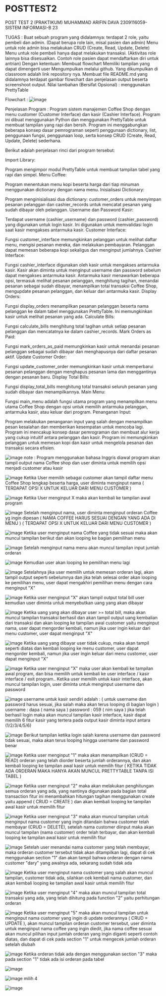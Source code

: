 # POSTTEST2
POST TEST 2 (PRAKTIKUM) MUHAMMAD ARIFIN DAVA 2309116059- SISTEM INFORMASI-B 23

TUGAS :
Buat sebuah program yang didalamnya:
terdapat 2 role, yaitu pembeli dan admin. (Dapat berupa role lain, misal pasien dan admin)
Menu untuk role admin bisa melakukan CRUD (Create, Read, Update, Delete)
Menu untuk role pembeli hanya dapat melakukan transaksi. (Aktivitas role lainnya bisa disesuaikan. Contoh role pasien dapat mendaftarkan diri untuk antrian)
Dengan ketentuan:
Membuat flowchart
Memiliki tampilan yang dapat dimengerti user
Mengumpulkan melalui github. Yang dikumpulkan di classroom adalah link repository nya.  Membuat file README.md yang didalamnya terdapat gambar flowchart dan penjelasan output beserta screenshoot output.
Nilai tambahan (Bersifat Opsional) :
menggunakan PrettyTable


Flowchart :
![image](https://github.com/MARIFINDAVA059/POSTTEST2/assets/147223413/a4561046-82db-4ea5-9bde-69abff407871)

Penjelasan Program :
Program sistem manajemen Coffee Shop dengan menu customer (Customer Interface) dan kasir (Cashier Interface). Program ini dibuat menggunakan Python dan menggunakan PrettyTable untuk membuat tampilan yang rapi dan bersih. Program ini menggabungkan beberapa konsep dasar pemrograman seperti penggunaan dictionary, list, penggunaan fungsi, penggunaan loop, serta konsep CRUD (Create, Read, Update, Delete) sederhana.

Berikut adalah penjelasan rinci dari program tersebut:

Import Library:

Program mengimpor modul PrettyTable untuk membuat tampilan tabel yang rapi dan simpel.
Menu Coffee:

Program menentukan menu kopi beserta harga dari tiap minuman menggunakan dictionary dengan nama menu.
Inisialisasi Dictionary:

Program menginisialisasi dua dictionary: customer_orders untuk menyimpan pesanan pelanggan dan cashier_records untuk mencatat pesanan yang sudah dibayar oleh pelanggan.
Username dan Password Kasir:

Terdapat username (cashier_username) dan password (cashier_password) yang digunakan untuk login kasir. Ini digunakan untuk memvalidasi login saat kasir mengakses antarmuka kasir.
Customer Interface:

Fungsi customer_interface memungkinkan pelanggan untuk melihat daftar menu, mengisi pesanan mereka, dan melakukan pembayaran. Pelanggan dapat memesan beberapa kopi sekaligus dan menginput jumlahnya.
Cashier Interface:

Fungsi cashier_interface digunakan oleh kasir untuk mengakses antarmuka kasir. Kasir akan diminta untuk menginput username dan password sebelum dapat mengakses antarmuka kasir.
Antarmuka kasir menawarkan beberapa opsi, termasuk melihat pesanan pelanggan, menghitung tagihan, menandai pesanan sebagai sudah dibayar, menampilkan total transaksi Coffee Shop, mengupdate pesanan pelanggan, dan keluar dari antarmuka kasir.
Display Orders:

Fungsi display_orders menampilkan pesanan pelanggan beserta nama pelanggan ke dalam tabel menggunakan PrettyTable. Ini memungkinkan kasir untuk melihat pesanan yang ada.
Calculate Bills:

Fungsi calculate_bills menghitung total tagihan untuk setiap pesanan pelanggan dan mencatatnya ke dalam cashier_records.
Mark Orders as Paid:

Fungsi mark_orders_as_paid memungkinkan kasir untuk menandai pesanan pelanggan sebagai sudah dibayar dan menghapusnya dari daftar pesanan aktif.
Update Customer Order:

Fungsi update_customer_order memungkinkan kasir untuk memperbarui pesanan pelanggan dengan menghapus pesanan lama dan menggantinya dengan pesanan baru.
Display Total Bills:

Fungsi display_total_bills menghitung total transaksi seluruh pesanan yang sudah dibayar dan menampilkannya.
Main Menu:

Fungsi main_menu adalah fungsi utama program yang menampilkan menu utama Coffee Shop dengan opsi untuk memilih antarmuka pelanggan, antarmuka kasir, atau keluar dari program.
Penanganan Input:

Program melakukan penanganan input yang salah dengan menampilkan pesan kesalahan dan memberikan kesempatan untuk mencoba lagi.
Program ini mencakup konsep dasar pemrograman dan membuat alur kerja yang cukup intuitif antara pelanggan dan kasir. Program ini memungkinkan pelanggan untuk memesan kopi dan kasir untuk mengelola pesanan dan transaksi secara efisien.

![image](https://github.com/MARIFINDAVA059/POSTTEST2/assets/147223413/a96078cf-c8df-412d-bf85-c065b29e7b62)
note : Program menggunakan bahasa Inggris
diawal program akan tampil output nama Coffee shop dan user diminta untuk memilih opsi menjadi customer atau kasir

![image](https://github.com/MARIFINDAVA059/POSTTEST2/assets/147223413/453e8e03-9e1f-4ca0-a9e0-750780ab4c24)
Ketika User memilih sebagai customer akan tampil daftar menu Coffee Shop lengkap beserta harga, user diminta menginput nama
( TERDAPAT OPSI X UNTUK KELUAR DARI MENU CUSTOMER )

![image](https://github.com/MARIFINDAVA059/POSTTEST2/assets/147223413/22520c50-4b81-4814-86a8-7e2b00585a4e)
Ketika User menginput X maka akan kembali ke tampilan awal program

![image](https://github.com/MARIFINDAVA059/POSTTEST2/assets/147223413/884bdf4c-b169-4cb9-9156-42d5d9160fbe)
Setelah menginput nama, user diminta menginput orderan Coffee yg ingin dipesan ( NAMA COFFEE HARUS SESUAI DENGAN YANG ADA DI MENU )
( TERDAPAT OPSI X UNTUK KELUAR DARI MENU CUSTOMER )

![image](https://github.com/MARIFINDAVA059/POSTTEST2/assets/147223413/02f00383-3747-442e-9f85-4762c9a86b90)
Ketika user menginput nama Coffee yang tidak sesuai maka akan muncul tampilan berikut dan akan looping ke bagian pemilihan menu

![image](https://github.com/MARIFINDAVA059/POSTTEST2/assets/147223413/675da1b0-a88a-4a27-a73f-940aa237f30f)
Setelah menginput nama menu akan muncul tampilan input jumlah orderan

![image](https://github.com/MARIFINDAVA059/POSTTEST2/assets/147223413/28dc06ea-7823-4c1a-bc8b-ae81ef2f96cf)
Kemudian user akan looping ke pemilihan menu lagi

![image](https://github.com/MARIFINDAVA059/POSTTEST2/assets/147223413/b1b4226e-03b8-42f4-a5c2-d23bb02f0606)
Setelahnya jika user memilih untuk memesan orderan lagi, akan tampil output seperti sebelumnya dan jika telah selesai order
akan looping ke pemilihan menu, user dapat mengakhiri pemilihan menu dengan cara menginput "X"

![image](https://github.com/MARIFINDAVA059/POSTTEST2/assets/147223413/691aa9ec-12d3-4135-acd4-acafe58a7018)
Ketika user menginput "X" akan tampil output total bill user kemudian user diminta untuk menyebutkan uang yang akan dibayar

![image](https://github.com/MARIFINDAVA059/POSTTEST2/assets/147223413/070da394-c517-496d-baa9-f0a0e0632651)
Ketika uang yang akan dibayar user >= total bill, maka akan muncul tampilan transaksi berhasil dan akan tampil output
uang kembalian dari transaksi dan akan looping ke tampilan awal customer yaitu menginput nama, user dapat mengorder kembali,
namun jika user ingin keluar dari menu customer, user dapat menginput "X"

![image](https://github.com/MARIFINDAVA059/POSTTEST2/assets/147223413/e6ca0e58-6f18-471a-b14f-d73f220bed4b)
Ketika uang yang dibayar user tidak cukup, maka akan tampil seperti diatas dan kembali looping ke menu customer, user dapat mengorder kembali,
namun jika user ingin keluar dari menu customer, user dapat menginput "X"

![image](https://github.com/MARIFINDAVA059/POSTTEST2/assets/147223413/1fbdd563-819e-4fcb-92b3-6c539e1c057c)
Ketika user menginput "X" maka user akan kembali ke tampilan awal program, dan bisa memilih untuk kembali ke user interface / kasir interface /
exit program.. Ketika user memilih untuk kasir interface, akan muncul tampilan login, user diminta untuk menginput username dan password

![image](https://github.com/MARIFINDAVA059/POSTTEST2/assets/147223413/04769907-d6e6-450a-b7b2-592178a88210)
username untuk kasir sendiri adalah : ( untuk username dan password harus sesuai, jika salah maka akan terus looping di bagian login )
username : dapa ( nama saya )
password : 059  ( nim saya )
jika telah berhasil login maka akan muncul tampilan kasir interface, kasir dapat memilih 6 fitur kasir yang tertera pada output
kasir diminta input antara (1/2/3/4/5/6)

![image](https://github.com/MARIFINDAVA059/POSTTEST2/assets/147223413/d126a7c8-4c25-46ee-a440-e1f997140641)
Berikut tampilan ketika login salah karena username dan password tidak sesuai, maka akan terus looping hingga username dan password benar

![image](https://github.com/MARIFINDAVA059/POSTTEST2/assets/147223413/a662e350-6110-4d4d-a73e-46c0a3fa9e00)
Ketika user menginput "1" maka akan menampilkan (CRUD = READ) orderan yang telah diorder beserta jumlah orderannya, dan akan kembali looping 
ke tampilan awal kasir untuk memilih fitur
( KETIKA TIDAK ADA ORDERAN MAKA HANYA AKAN MUNCUL PRETTYTABLE TANPA ISI TABEL )

![image](https://github.com/MARIFINDAVA059/POSTTEST2/assets/147223413/21882e0c-bc09-4219-a11e-b02dfda98562)
Ketika user menginput "2" maka akan melakukan penghitungan semua orderan yang ada, yang nantinya digunakan pada bagian total transaction
fitur ini menambahkan hitungan tagihan menggunakan create yaitu append ( CRUD = CREATE )
dan akan kembali looping ke tampilan awal kasir untuk memilih fitur 

![image](https://github.com/MARIFINDAVA059/POSTTEST2/assets/147223413/79ad01b8-e1c8-4c88-a104-3d9fd5c16216)
Ketika user menginput "3" maka akan muncul tampilan untuk menginput nama customer yang ingin ditandain bahwa customer telah membayar (CRUD = DELETE),
setelah nama customer diinput maka akan muncul tampilan (nama customer) order telah terbayar, dan akan kembali looping ke tampilan awal kasir untuk memilih fitur

![image](https://github.com/MARIFINDAVA059/POSTTEST2/assets/147223413/bb589f93-43b4-4f28-bc24-32f46d22aa21)
Setelah user menandai nama customer yang telah membayar, maka orderan customer tersebut tidak akan ditampilkan lagi, dapat di cek menggunakan section "1" dan akan tampil bahwa
orderan dengan nama customer "dary" yang awalnya ada, sekarang sudah tidak ada


![image](https://github.com/MARIFINDAVA059/POSTTEST2/assets/147223413/ea515a1f-fa7d-439d-b33e-4a1479b89d5c)
Ketika user menginput nama customer yang salah akan muncul tampilan, customer tidak ada, silahkan cek kembali nama customer, dan akan kembali looping ke tampilan awal kasir untuk memilih fitur

![image](https://github.com/MARIFINDAVA059/POSTTEST2/assets/147223413/3e8bb879-8b4d-4345-a3f9-40c4d61c0d2b)
Ketika user menginput "4" maka akan muncul tampilan total transaksi yang ada, yang telah dihitung pada function "2" yaitu perhitungan orderan

![image](https://github.com/MARIFINDAVA059/POSTTEST2/assets/147223413/243d75d0-1fad-467b-888f-f727aa9a2793)
Ketika user menginput "5" maka akan muncul tampilan untuk menginput nama customer yang ingin di update orderannya ( CRUD = UPDATE ), akan muncul tampilan orderan customer tersebut,
user diminta untuk menginput nama coffee yang ingin diedit, jika nama coffee sesuai akan muncul pilihan input jumlah orderan yang ingin diganti seperti contoh diatas, dan dapat di cek pada section "1" untuk mengecek jumlah orderan setelah diubah

![image](https://github.com/MARIFINDAVA059/POSTTEST2/assets/147223413/48576a74-2888-4029-a36c-30ce5dc7f9ff)
Ketika orderan tidak ada dengan menggunakan section "3" maka pada section "1" tidak ada isi orderan pada tabel

![image](https://github.com/MARIFINDAVA059/POSTTEST2/assets/147223413/6b64796a-f3be-466b-8962-d7e6975ca88c)

![image](https://github.com/MARIFINDAVA059/POSTTEST2/assets/147223413/6d14356d-54ed-4fd1-84bb-a40d9d33e71c)
milih 4


![image](https://github.com/MARIFINDAVA059/POSTTEST2/assets/147223413/4f62b1e1-6bf0-4e3f-a0e6-c597e8cac555)


























